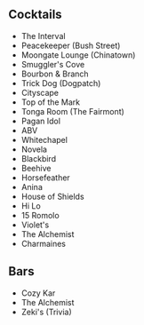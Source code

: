 ## Cocktails
* The Interval
* Peacekeeper (Bush Street)
* Moongate Lounge (Chinatown)
* Smuggler's Cove
* Bourbon & Branch
* Trick Dog (Dogpatch)
* Cityscape
* Top of the Mark
* Tonga Room (The Fairmont)
* Pagan Idol
* ABV
* Whitechapel
* Novela
* Blackbird
* Beehive
* Horsefeather
* Anina
* House of Shields
* Hi Lo
* 15 Romolo
* Violet's
* The Alchemist
* Charmaines

## Bars
* Cozy Kar
* The Alchemist
* Zeki's (Trivia)
